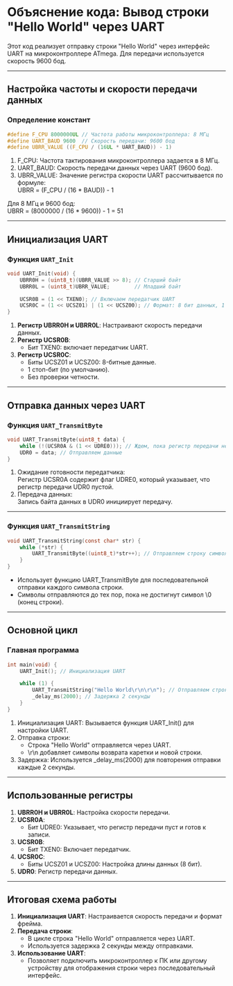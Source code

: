 # Объяснение кода: Вывод строки "Hello World" через UART

Этот код реализует отправку строки "Hello World" через интерфейс UART на микроконтроллере ATmega. Для передачи используется скорость 9600 бод.

---

## Настройка частоты и скорости передачи данных

### Определение констант

```c
#define F_CPU 8000000UL // Частота работы микроконтроллера: 8 МГц
#define UART_BAUD 9600  // Скорость передачи: 9600 бод
#define UBRR_VALUE ((F_CPU / (16UL * UART_BAUD)) - 1)
```

1. F_CPU: Частота тактирования микроконтроллера задается в 8 МГц.
2. UART_BAUD: Скорость передачи данных через UART (9600 бод).
3. UBRR_VALUE: Значение регистра скорости UART рассчитывается по формуле:  
   UBRR = (F_CPU / (16 * BAUD)) - 1

Для 8 МГц и 9600 бод:  
UBRR = (8000000 / (16 * 9600)) - 1 = 51

---

## Инициализация UART

### Функция `UART_Init`

```c
void UART_Init(void) {
    UBRR0H = (uint8_t)(UBRR_VALUE >> 8); // Старший байт
    UBRR0L = (uint8_t)UBRR_VALUE;        // Младший байт

    UCSR0B = (1 << TXEN0); // Включаем передатчик UART
    UCSR0C = (1 << UCSZ01) | (1 << UCSZ00); // Формат: 8 бит данных, 1 стоп-бит
}
```

1. **Регистр UBRR0H и UBRR0L**: Настраивают скорость передачи данных.
2. **Регистр UCSR0B**:
   - Бит TXEN0: включает передатчик UART.
3. **Регистр UCSR0C**:
   - Биты UCSZ01 и UCSZ00: 8-битные данные.
   - 1 стоп-бит (по умолчанию).
   - Без проверки четности.

---

## Отправка данных через UART

### Функция `UART_TransmitByte`

```c
void UART_TransmitByte(uint8_t data) {
    while (!(UCSR0A & (1 << UDRE0))); // Ждем, пока регистр передачи не освободится
    UDR0 = data; // Отправляем данные
}
```

1. Ожидание готовности передатчика:  
   Регистр UCSR0A содержит флаг UDRE0, который указывает, что регистр передачи UDR0 пустой.
2. Передача данных:  
   Запись байта данных в UDR0 инициирует передачу.

---

### Функция `UART_TransmitString`

```c
void UART_TransmitString(const char* str) {
    while (*str) {
        UART_TransmitByte((uint8_t)*str++); // Отправляем строку символ за символом
    }
}
```

- Использует функцию UART_TransmitByte для последовательной отправки каждого символа строки.
- Символы отправляются до тех пор, пока не достигнут символ \0 (конец строки).

---

## Основной цикл

### Главная программа

```c
int main(void) {
    UART_Init(); // Инициализация UART

    while (1) {
        UART_TransmitString("Hello World\r\n\r\n"); // Отправляем строку
        _delay_ms(2000); // Задержка 2 секунды
    }
}
```

1. Инициализация UART: Вызывается функция UART_Init() для настройки UART.
2. Отправка строки:
   - Строка "Hello World" отправляется через UART.
   - \r\n добавляет символы возврата каретки и новой строки.
3. Задержка: Используется _delay_ms(2000) для повторения отправки каждые 2 секунды.

---

## Использованные регистры

1. **UBRR0H и UBRR0L**: Настройка скорости передачи.
2. **UCSR0A**:
   - Бит UDRE0: Указывает, что регистр передачи пуст и готов к записи.
3. **UCSR0B**:
   - Бит TXEN0: Включает передатчик.
4. **UCSR0C**:
   - Биты UCSZ01 и UCSZ00: Настройка длины данных (8 бит).
5. **UDR0**: Регистр передачи данных.

---

## Итоговая схема работы

1. **Инициализация UART**: Настраивается скорость передачи и формат фрейма.
2. **Передача строки**:
   - В цикле строка "Hello World" отправляется через UART.
   - Используется задержка 2 секунды между отправками.
3. **Использование UART**:
   - Позволяет подключить микроконтроллер к ПК или другому устройству для отображения строки через последовательный интерфейс.  